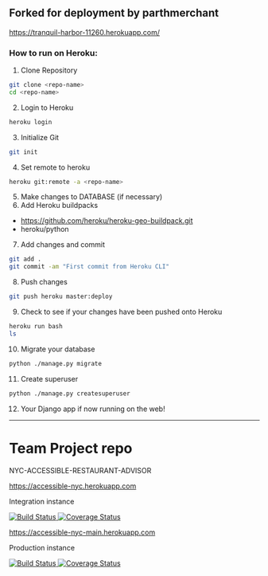 ## Forked for deployment by parthmerchant

https://tranquil-harbor-11260.herokuapp.com/

### How to run on Heroku:

1. Clone Repository
```sh
git clone <repo-name>
cd <repo-name>
```

2. Login to Heroku
```sh
heroku login
```

3. Initialize Git
```sh
git init
```

4. Set remote to heroku
```sh
heroku git:remote -a <repo-name>
```

5. Make changes to DATABASE (if necessary)
6. Add Heroku buildpacks
- https://github.com/heroku/heroku-geo-buildpack.git
- heroku/python

7. Add changes and commit 
```sh
git add .
git commit -am "First commit from Heroku CLI"
```

8. Push changes
```sh
git push heroku master:deploy
```

9. Check to see if your changes have been pushed onto Heroku
```sh
heroku run bash
ls
```

10. Migrate your database
```sh
python ./manage.py migrate
```

11. Create superuser
```sh
python ./manage.py createsuperuser 
```

12. Your Django app if now running on the web!


------------------------------------------------------------------------------------------

# Team Project repo
NYC-ACCESSIBLE-RESTAURANT-ADVISOR

https://accessible-nyc.herokuapp.com

Integration instance

<a href="https://travis-ci.com/github/gcivil-nyu-org/nyc-accessible-restaurant-advisor">
    <img 
         alt="Build Status" 
         src="https://travis-ci.com/gcivil-nyu-org/nyc-accessible-restaurant-advisor.svg?branch=develop">
</a>
<a href='https://coveralls.io/github/gcivil-nyu-org/nyc-accessible-restaurant-advisor?branch=develop'>
    <img
        src="https://coveralls.io/repos/github/gcivil-nyu-org/nyc-accessible-restaurant-advisor/badge.svg?branch=develop"
        alt='Coverage Status' />
</a>


https://accessible-nyc-main.herokuapp.com

Production instance

<a href="https://travis-ci.com/github/gcivil-nyu-org/nyc-accessible-restaurant-advisor">
    <img 
         alt="Build Status" 
         src="https://travis-ci.com/gcivil-nyu-org/nyc-accessible-restaurant-advisor.svg?branch=main">
</a>
<a href='https://coveralls.io/github/gcivil-nyu-org/nyc-accessible-restaurant-advisor?branch=main'>
    <img
        src="https://coveralls.io/repos/github/gcivil-nyu-org/nyc-accessible-restaurant-advisor/badge.svg?branch=main&servive=github"
        alt='Coverage Status' />
</a>

